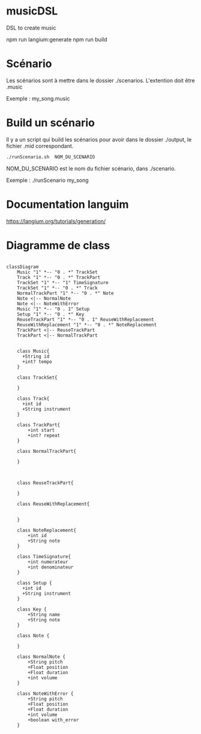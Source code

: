 # musicDSL
DSL to create music

npm run langium:generate
npm run build

# Scénario

Les scénarios sont à mettre dans le dossier ./scenarios. L'extention doit être .music

Exemple : my_song.music

# Build un scénario 

Il y a un script qui build les scénarios pour avoir dans le dossier ./output, le fichier .mid correspondant. 

``` bash
./runScenario.sh  NOM_DU_SCENARIO
```

NOM_DU_SCENARIO est le nom du fichier scénario, dans ./scenario.

Exemple : ./runScenario my_song

# Documentation languim 

https://langium.org/tutorials/generation/


# Diagramme de class

```mermaid

classDiagram
    Music "1" *-- "0 . *" TrackSet
    Track "1" *-- "0 . *" TrackPart
    TrackSet "1" *-- "1" TimeSignature
    TrackSet "1" *-- "0 . *" Track
    NormalTrackPart "1" *-- "0 . *" Note
    Note <|-- NormalNote
    Note <|-- NoteWithError
    Music "1" *-- "0 . 1" Setup
    Setup "1" *-- "0 . *" Key
    ReuseTrackPart "1" *-- "0 . 1" ReuseWithReplacement
    ReuseWithReplacement "1" *-- "0 . *" NoteReplacement
    TrackPart <|-- ReuseTrackPart
    TrackPart <|-- NormalTrackPart


    class Music{
      +String id
      +int? tempo
    }

    class TrackSet{

    }

    class Track{
      +int id
      +String instrument
    }

    class TrackPart{
        +int start
        +int? repeat
    }

    class NormalTrackPart{
        
    }

    

    class ReuseTrackPart{

    }

    class ReuseWithReplacement{


    }

    class NoteReplacement{
        +int id
        +String note
    }
    
    class TimeSignature{
        +int numerateur
        +int denominateur
    }

    class Setup {
      +int id
      +String instrument
    }

    class Key {
        +String name
        +String note
    }

    class Note {

    }

    class NormalNote {
        +String pitch
        +Float position
        +Float duration
        +int volume
    }

    class NoteWithError {
        +String pitch
        +Float position
        +Float duration
        +int volume
        +boolean with_error
    }
```
